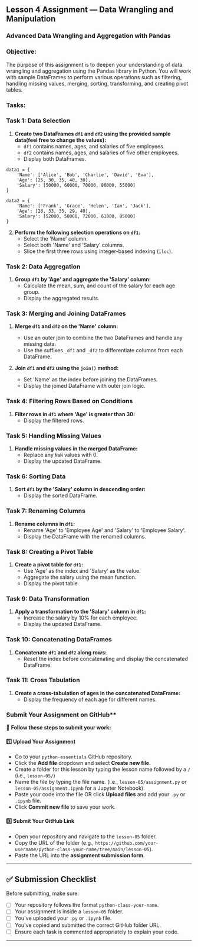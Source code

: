 ## Lesson 4 Assignment — Data Wrangling and Manipulation
### Advanced Data Wrangling and Aggregation with Pandas

### **Objective:**
The purpose of this assignment is to deepen your understanding of data wrangling and aggregation using the Pandas library in Python. You will work with sample DataFrames to perform various operations such as filtering, handling missing values, merging, sorting, transforming, and creating pivot tables.

### **Tasks:**

### **Task 1: Data Selection**
1. **Create two DataFrames `df1` and `df2` using the provided sample data(feel free to change the values):**
   - `df1` contains names, ages, and salaries of five employees.
   - `df2` contains names, ages, and salaries of five other employees.
   - Display both DataFrames.
   
```
data1 = {
    'Name': ['Alice', 'Bob', 'Charlie', 'David', 'Eva'],
    'Age': [25, 30, 35, 40, 30],
    'Salary': [50000, 60000, 70000, 80000, 55000]
}
```

```
data2 = {
    'Name': ['Frank', 'Grace', 'Helen', 'Ian', 'Jack'],
    'Age': [28, 33, 35, 29, 40],
    'Salary': [52000, 58000, 72000, 61000, 85000]
}

```
2. **Perform the following selection operations on `df1`:**
   - Select the 'Name' column.
   - Select both 'Name' and 'Salary' columns.
   - Slice the first three rows using integer-based indexing (`iloc`).

### **Task 2: Data Aggregation**
1. **Group `df1` by 'Age' and aggregate the 'Salary' column:**
   - Calculate the mean, sum, and count of the salary for each age group.
   - Display the aggregated results.

### **Task 3: Merging and Joining DataFrames**
1. **Merge `df1` and `df2` on the 'Name' column:**
   - Use an outer join to combine the two DataFrames and handle any missing data.
   - Use the suffixes `_df1` and `_df2` to differentiate columns from each DataFrame.

2. **Join `df1` and `df2` using the `join()` method:**
   - Set 'Name' as the index before joining the DataFrames.
   - Display the joined DataFrame with outer join logic.

### **Task 4: Filtering Rows Based on Conditions**
1. **Filter rows in `df1` where 'Age' is greater than 30:**
   - Display the filtered rows.

### **Task 5: Handling Missing Values**
1. **Handle missing values in the merged DataFrame:**
   - Replace any `NaN` values with 0.
   - Display the updated DataFrame.

### **Task 6: Sorting Data**
1. **Sort `df1` by the 'Salary' column in descending order:**
   - Display the sorted DataFrame.

### **Task 7: Renaming Columns**
1. **Rename columns in `df1`:**
   - Rename 'Age' to 'Employee Age' and 'Salary' to 'Employee Salary'.
   - Display the DataFrame with the renamed columns.

### **Task 8: Creating a Pivot Table**
1. **Create a pivot table for `df1`:**
   - Use 'Age' as the index and 'Salary' as the value.
   - Aggregate the salary using the mean function.
   - Display the pivot table.

### **Task 9: Data Transformation**
1. **Apply a transformation to the 'Salary' column in `df1`:**
   - Increase the salary by 10% for each employee.
   - Display the updated DataFrame.

### **Task 10: Concatenating DataFrames**
1. **Concatenate `df1` and `df2` along rows:**
   - Reset the index before concatenating and display the concatenated DataFrame.

### **Task 11: Cross Tabulation**
1. **Create a cross-tabulation of ages in the concatenated DataFrame:**
   - Display the frequency of each age for different names.

### Submit Your Assignment on GitHub**  

📌 **Follow these steps to submit your work:**  

#### **1️⃣ Upload Your Assignment**  
- Go to your `python-essentials` GitHub repository.
- Click the **Add file** dropdown and select **Create new file**.
- Create a folder for this lesson by typing the lesson name followed by a `/` (i.e., `lesson-05/`)
- Name the file by typing the file name. (i.e., `lesson-05/assignment.py` or `lesson-05/assignment.ipynb` for a Jupyter Notebook).  
- Paste your code into the file OR click **Upload files** and add your `.py` or `.ipynb` file.  
- Click **Commit new file** to save your work.  

#### **3️⃣ Submit Your GitHub Link**  
- Open your repository and navigate to the `lesson-05` folder.  
- Copy the URL of the folder (e.g., `https://github.com/your-username/python-class-your-name/tree/main/lesson-05`).  
- Paste the URL into the **assignment submission form**.  

---

## **✅ Submission Checklist**  
Before submitting, make sure:  
- [ ] Your repository follows the format `python-class-your-name`.  
- [ ] Your assignment is inside a `lesson-05` folder.  
- [ ] You've uploaded your `.py` or `.ipynb` file.  
- [ ] You’ve copied and submitted the correct GitHub folder URL.
- [ ] Ensure each task is commented appropriately to explain your code.

---
